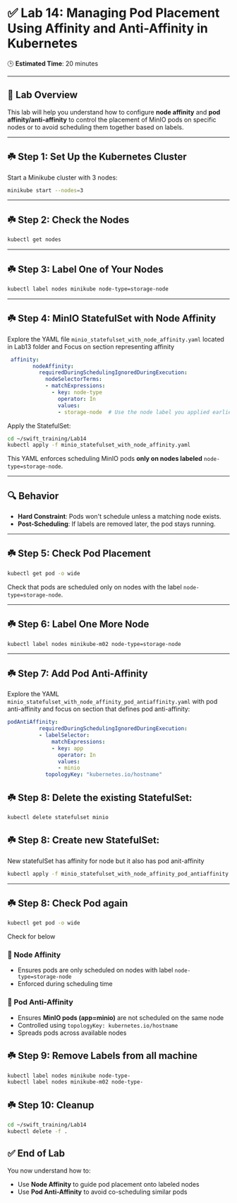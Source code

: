 
# ✅ Lab 14: Managing Pod Placement Using Affinity and Anti-Affinity in Kubernetes

🕒 **Estimated Time**: 20 minutes

---

## 🎯 Lab Overview

This lab will help you understand how to configure **node affinity** and **pod affinity/anti-affinity** to control the placement of MinIO pods on specific nodes or to avoid scheduling them together based on labels.

---

## ☘️ Step 1: Set Up the Kubernetes Cluster

Start a Minikube cluster with 3 nodes:

```bash
minikube start --nodes=3
```

---

## ☘️ Step 2: Check the Nodes

```bash
kubectl get nodes
```

---

## ☘️ Step 3: Label One of Your Nodes

```bash
kubectl label nodes minikube node-type=storage-node
```

---

## ☘️ Step 4: MinIO StatefulSet with Node Affinity

Explore the YAML file `minio_statefulset_with_node_affinity.yaml` located in Lab13 folder and Focus on section representing affinity

```yaml
 affinity:
        nodeAffinity:
          requiredDuringSchedulingIgnoredDuringExecution:
            nodeSelectorTerms:
            - matchExpressions:
              - key: node-type
                operator: In
                values:
                - storage-node  # Use the node label you applied earlier
```



Apply the StatefulSet:

```bash
cd ~/swift_training/Lab14
kubectl apply -f minio_statefulset_with_node_affinity.yaml
```

This YAML enforces scheduling MinIO pods **only on nodes labeled** `node-type=storage-node`.

---

## 🔍 Behavior

- **Hard Constraint**: Pods won't schedule unless a matching node exists.
- **Post-Scheduling**: If labels are removed later, the pod stays running.

---

## ☘️ Step 5: Check Pod Placement

```bash
kubectl get pod -o wide
```

Check that pods are scheduled only on nodes with the label `node-type=storage-node`.

---

## ☘️ Step 6: Label One More Node

```bash
kubectl label nodes minikube-m02 node-type=storage-node
```

---

## ☘️ Step 7: Add Pod Anti-Affinity

Explore the YAML `minio_statefulset_with_node_affinity_pod_antiaffinity.yaml` with pod anti-affinity and focus on section that defines pod anti-affinity:

```yaml
podAntiAffinity:
          requiredDuringSchedulingIgnoredDuringExecution:
          - labelSelector:
              matchExpressions:
              - key: app
                operator: In
                values:
                - minio
            topologyKey: "kubernetes.io/hostname"
```

## ☘️ Step 8: Delete the existing StatefulSet:


```bash
kubectl delete statefulset minio
```

## ☘️ Step 8: Create new StatefulSet:

New statefulSet has affinity for node but it also has pod anit-affinity

```bash
kubectl apply -f minio_statefulset_with_node_affinity_pod_antiaffinity.yaml
```

---

## ☘️ Step 8: Check Pod again

```bash
kubectl get pod -o wide
```
Check for below 

### 🔹 Node Affinity
- Ensures pods are only scheduled on nodes with label `node-type=storage-node`
- Enforced during scheduling time

### 🔹 Pod Anti-Affinity
- Ensures **MinIO pods (app=minio)** are not scheduled on the same node
- Controlled using `topologyKey: kubernetes.io/hostname`
- Spreads pods across available nodes


## ☘️ Step 9: Remove Labels from all machine

```bash
kubectl label nodes minikube node-type-
kubectl label nodes minikube-m02 node-type-
```

## ☘️ Step 10: Cleanup
```bash
cd ~/swift_training/Lab14
kubectl delete -f .
```


## ✅ End of Lab

You now understand how to:
- Use **Node Affinity** to guide pod placement onto labeled nodes
- Use **Pod Anti-Affinity** to avoid co-scheduling similar pods
